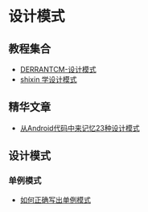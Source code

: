 # 设计模式

## 教程集合

* [DERRANTCM-设计模式](http://blog.csdn.net/DERRANTCM/article/category/2949317)
* [shixin 学设计模式](http://blog.csdn.net/column/details/zsxdesignpattern.html)

## 精华文章

* [从Android代码中来记忆23种设计模式](http://blog.csdn.net/huachao1001/article/details/51536074)

## 设计模式

### 单例模式

* [如何正确写出单例模式](http://wuchong.me/blog/2014/08/28/how-to-correctly-write-singleton-pattern/)

